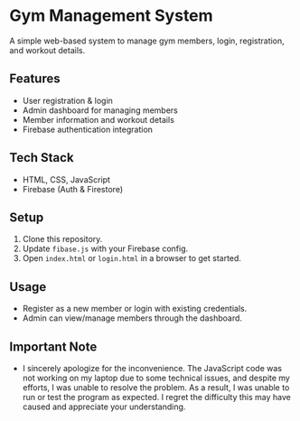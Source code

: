 # Gym Management System

A simple web-based system to manage gym members, login, registration, and workout details.

## Features
- User registration & login
- Admin dashboard for managing members
- Member information and workout details
- Firebase authentication integration

## Tech Stack
- HTML, CSS, JavaScript
- Firebase (Auth & Firestore)

## Setup
1. Clone this repository.
2. Update `fibase.js` with your Firebase config.
3. Open `index.html` or `login.html` in a browser to get started.

## Usage
- Register as a new member or login with existing credentials.
- Admin can view/manage members through the dashboard.


## Important Note
- I sincerely apologize for the inconvenience. The JavaScript code was not working on my laptop due to some technical issues, and despite my efforts, I was unable to resolve the problem. As a result, I was unable to run or test the program as expected. I regret the difficulty this may have caused and appreciate your understanding.

